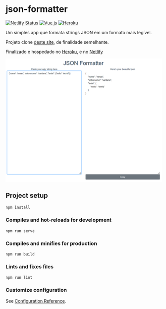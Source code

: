 # json-formatter

[![Netlify Status](https://api.netlify.com/api/v1/badges/68791a70-6b76-46d9-ae7f-0135ae802d98/deploy-status)](https://app.netlify.com/sites/amazing-json-formatter/deploys)
[![Vue.js](https://img.shields.io/badge/vuejs-%2335495e.svg?style=flat&logo=vuedotjs&logoColor=%234FC08D)](https://vuejs.org/)
[![Heroku](https://img.shields.io/badge/heroku-%23430098.svg?style=flat&logo=heroku&logoColor=white)](https://my-json-formatter.herokuapp.com)

Um simples app que formata strings JSON em um formato mais legível.

Projeto clone [deste site](https://jsonformatter.curiousconcept.com/), de finalidade semelhante.

Finalizado e hospedado no [Heroku](https://my-json-formatter.herokuapp.com/), e no [Netlify](https://amazing-json-formatter.netlify.app/)

![screenshot](screenshot/01.png)

## Project setup
```
npm install
```

### Compiles and hot-reloads for development
```
npm run serve
```

### Compiles and minifies for production
```
npm run build
```

### Lints and fixes files
```
npm run lint
```

### Customize configuration
See [Configuration Reference](https://cli.vuejs.org/config/).
